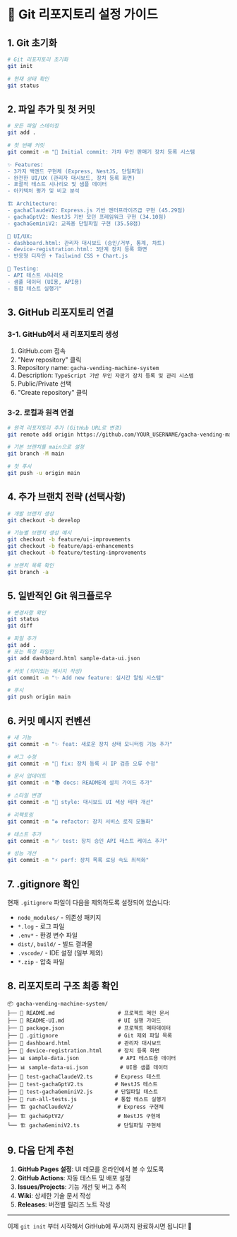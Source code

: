 # 🚀 Git 리포지토리 설정 가이드

## 1. Git 초기화

```bash
# Git 리포지토리 초기화
git init

# 현재 상태 확인
git status
```

## 2. 파일 추가 및 첫 커밋

```bash
# 모든 파일 스테이징
git add .

# 첫 번째 커밋
git commit -m "🎉 Initial commit: 가챠 무인 판매기 장치 등록 시스템

✨ Features:
- 3가지 백엔드 구현체 (Express, NestJS, 단일파일)
- 완전한 UI/UX (관리자 대시보드, 장치 등록 화면)
- 포괄적 테스트 시나리오 및 샘플 데이터
- 아키텍처 평가 및 비교 분석

🏗️ Architecture:
- gachaClaudeV2: Express.js 기반 엔터프라이즈급 구현 (45.29점)
- gachaGptV2: NestJS 기반 모던 프레임워크 구현 (34.10점)  
- gachaGeminiV2: 교육용 단일파일 구현 (35.58점)

🎨 UI/UX:
- dashboard.html: 관리자 대시보드 (승인/거부, 통계, 차트)
- device-registration.html: 3단계 장치 등록 화면
- 반응형 디자인 + Tailwind CSS + Chart.js

🧪 Testing:
- API 테스트 시나리오
- 샘플 데이터 (UI용, API용)
- 통합 테스트 실행기"
```

## 3. GitHub 리포지토리 연결

### 3-1. GitHub에서 새 리포지토리 생성
1. GitHub.com 접속
2. "New repository" 클릭
3. Repository name: `gacha-vending-machine-system`
4. Description: `TypeScript 기반 무인 자판기 장치 등록 및 관리 시스템`
5. Public/Private 선택
6. "Create repository" 클릭

### 3-2. 로컬과 원격 연결
```bash
# 원격 리포지토리 추가 (GitHub URL로 변경)
git remote add origin https://github.com/YOUR_USERNAME/gacha-vending-machine-system.git

# 기본 브랜치를 main으로 설정
git branch -M main

# 첫 푸시
git push -u origin main
```

## 4. 추가 브랜치 전략 (선택사항)

```bash
# 개발 브랜치 생성
git checkout -b develop

# 기능별 브랜치 생성 예시
git checkout -b feature/ui-improvements
git checkout -b feature/api-enhancements
git checkout -b feature/testing-improvements

# 브랜치 목록 확인
git branch -a
```

## 5. 일반적인 Git 워크플로우

```bash
# 변경사항 확인
git status
git diff

# 파일 추가
git add .
# 또는 특정 파일만
git add dashboard.html sample-data-ui.json

# 커밋 (의미있는 메시지 작성)
git commit -m "✨ Add new feature: 실시간 알림 시스템"

# 푸시
git push origin main
```

## 6. 커밋 메시지 컨벤션

```bash
# 새 기능
git commit -m "✨ feat: 새로운 장치 상태 모니터링 기능 추가"

# 버그 수정  
git commit -m "🐛 fix: 장치 등록 시 IP 검증 오류 수정"

# 문서 업데이트
git commit -m "📚 docs: README에 설치 가이드 추가"

# 스타일 변경
git commit -m "💄 style: 대시보드 UI 색상 테마 개선"

# 리팩토링
git commit -m "♻️ refactor: 장치 서비스 로직 모듈화"

# 테스트 추가
git commit -m "✅ test: 장치 승인 API 테스트 케이스 추가"

# 성능 개선
git commit -m "⚡ perf: 장치 목록 로딩 속도 최적화"
```

## 7. .gitignore 확인

현재 `.gitignore` 파일이 다음을 제외하도록 설정되어 있습니다:
- `node_modules/` - 의존성 패키지
- `*.log` - 로그 파일
- `.env*` - 환경 변수 파일
- `dist/`, `build/` - 빌드 결과물
- `.vscode/` - IDE 설정 (일부 제외)
- `*.zip` - 압축 파일

## 8. 리포지토리 구조 최종 확인

```
📦 gacha-vending-machine-system/
├── 📄 README.md                    # 프로젝트 메인 문서
├── 📄 README-UI.md                 # UI 실행 가이드  
├── 📄 package.json                 # 프로젝트 메타데이터
├── 📄 .gitignore                   # Git 제외 파일 목록
├── 🎨 dashboard.html               # 관리자 대시보드
├── 🎨 device-registration.html     # 장치 등록 화면
├── 📊 sample-data.json             # API 테스트용 데이터
├── 📊 sample-data-ui.json          # UI용 샘플 데이터
├── 🧪 test-gachaClaudeV2.ts       # Express 테스트
├── 🧪 test-gachaGptV2.ts          # NestJS 테스트  
├── 🧪 test-gachaGeminiV2.js       # 단일파일 테스트
├── 🧪 run-all-tests.js            # 통합 테스트 실행기
├── 🏗️ gachaClaudeV2/              # Express 구현체
├── 🏗️ gachaGptV2/                 # NestJS 구현체
└── 🏗️ gachaGeminiV2.ts            # 단일파일 구현체
```

## 9. 다음 단계 추천

1. **GitHub Pages 설정**: UI 데모를 온라인에서 볼 수 있도록
2. **GitHub Actions**: 자동 테스트 및 배포 설정
3. **Issues/Projects**: 기능 개선 및 버그 추적
4. **Wiki**: 상세한 기술 문서 작성
5. **Releases**: 버전별 릴리즈 노트 작성

---

이제 `git init` 부터 시작해서 GitHub에 푸시까지 완료하시면 됩니다! 🚀